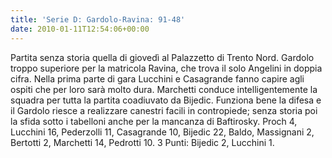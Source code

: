 ```yaml
---
title: 'Serie D: Gardolo-Ravina: 91-48'
date: 2010-01-11T12:54:06+00:00
---
```

Partita senza storia quella di giovedì al Palazzetto di Trento Nord. Gardolo troppo superiore per la matricola Ravina, che trova il solo Angelini in doppia cifra. Nella prima parte di gara Lucchini e Casagrande fanno capire agli ospiti che per loro sarà molto dura. Marchetti conduce intelligentemente la squadra per tutta la partita coadiuvato da Bijedic. Funziona bene la difesa e il Gardolo riesce a realizzare canestri facili in contropiede; senza storia poi la sfida sotto i tabelloni anche per la mancanza di Baftirosky. Proch 4, Lucchini 16, Pederzolli 11, Casagrande 10, Bijedic 22, Baldo, Massignani 2, Bertotti 2, Marchetti 14, Pedrotti 10. 3 Punti: Bijedic 2, Lucchini 1.